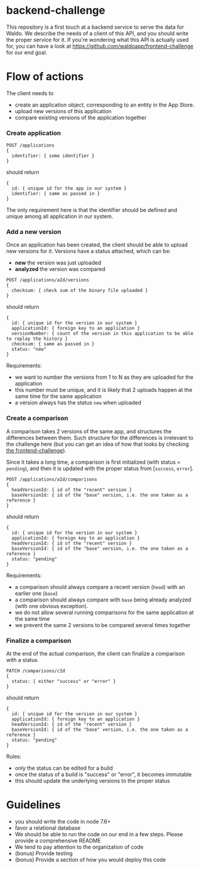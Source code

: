 
# backend-challenge

This repository is a first touch at a backend service to serve the data for Waldo.
We describe the needs of a client of this API, and you should write the proper service for it.
If you're wondering what this API is actually used for, you can have a look at https://github.com/waldoapp/frontend-challenge
for our end goal.

# Flow of actions

The client needs to
- create an application object, corresponding to an entity in the App Store.
- upload new versions of this application
- compare existing versions of the application together

### Create application
```
POST /applications
{
  identifier: { some identifier }
}
```
should return
```
{
  id: { unique id for the app in our system }
  identifier: { same as passed in }
}
```
The only requirement here is that the identifier should be defined and unique among all application in our
system.

### Add a new version

Once an application has been created, the client should be able to upload new versions for it.
Versions have a status attached, which can be:
- **new** the version was just uploaded
- **analyzed** the version was compared

```
POST /applications/aId/versions
{
  checksum: { check sum of the binary file uploaded }
}
```
should return
```
{
  id: { unique id for the version in our system }
  applicationId: { foreign key to an application }
  versionNumber: { count of the version in this application to be able to replay the history }
  checksum: { same as passed in }
  status: "new"
}
```

Requirements:
- we want to number the versions from 1 to N as they are uploaded for the application
- this number must be unique, and it is likely that 2 uploads happen at the same time for the same application
- a version always has the status `new` when uploaded

### Create a comparison

A comparison takes 2 versions of the same app, and structures the differences between them.
Such structure for the differences is irrelevant to the challenge here (but you can get an idea of how that
looks by checking [the frontend-challenge](https://github.com/waldoapp/frontend-challenge)).

Since it takes a long time, a comparison is first initialized (with status = `pending`), and then
it is updated with the proper status from [`success`, `error`].

```
POST /applications/aId/comparisons
{
  headVersionId: { id of the "recent" version }
  baseVersionId: { id of the "base" version, i.e. the one taken as a reference }
}
```
should return
```
{
  id: { unique id for the version in our system }
  applicationId: { foreign key to an application }
  headVersionId: { id of the "recent" version }
  baseVersionId: { id of the "base" version, i.e. the one taken as a reference }
  status: "pending"
}
```

Requirements:
- a comparison should always compare a recent version (`head`) with an earlier one (`base`)
- a comparison should always compare with `base` being already analyzed (with one obvious exception).
- we do not allow several running comparisons for the same application at the same time
- we prevent the same 2 versions to be compared several times together

### Finalize a comparison

At the end of the actual comparison, the client can finalize a comparison with a status
```
PATCH /comparisons/cId
{
  status: { either "success" or "error" }
}
```
should return
```
{
  id: { unique id for the version in our system }
  applicationId: { foreign key to an application }
  headVersionId: { id of the "recent" version }
  baseVersionId: { id of the "base" version, i.e. the one taken as a reference }
  status: "pending"
}
```

Rules:
- only the status can be edited for a build
- once the status of a build is "success" or "error", it becomes immutable
- this should update the underlying versions to the proper status

# Guidelines

- you should write the code in node 7.6+
- favor a relational database
- We should be able to run the code on our end in a few steps. Please provide a comprehensive README
- We tend to pay attention to the organization of code
- (bonus) Provide testing
- (bonus) Provide a section of how you would deploy this code
